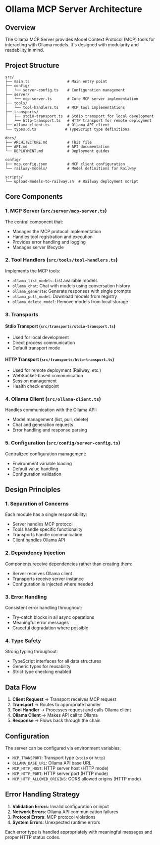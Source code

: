 # Ollama MCP Server Architecture

## Overview

The Ollama MCP Server provides Model Context Protocol (MCP) tools for interacting with Ollama models. It's designed with modularity and readability in mind.

## Project Structure

```
src/
├── main.ts                 # Main entry point
├── config/
│   └── server-config.ts    # Configuration management
├── server/
│   └── mcp-server.ts       # Core MCP server implementation
├── tools/
│   └── tool-handlers.ts    # MCP tool implementations
├── transports/
│   ├── stdio-transport.ts  # Stdio transport for local development
│   └── http-transport.ts   # HTTP transport for remote deployment
├── ollama-client.ts        # Ollama API client
└── types.d.ts             # TypeScript type definitions

docs/
├── ARCHITECTURE.md         # This file
├── API.md                  # API documentation
└── DEPLOYMENT.md           # Deployment guides

config/
├── mcp.config.json         # MCP client configuration
└── railway-models/         # Model definitions for Railway

scripts/
└── upload-models-to-railway.sh  # Railway deployment script
```

## Core Components

### 1. MCP Server (`src/server/mcp-server.ts`)

The central component that:
- Manages the MCP protocol implementation
- Handles tool registration and execution
- Provides error handling and logging
- Manages server lifecycle

### 2. Tool Handlers (`src/tools/tool-handlers.ts`)

Implements the MCP tools:
- `ollama_list_models`: List available models
- `ollama_chat`: Chat with models using conversation history
- `ollama_generate`: Generate responses with single prompts
- `ollama_pull_model`: Download models from registry
- `ollama_delete_model`: Remove models from local storage

### 3. Transports

#### Stdio Transport (`src/transports/stdio-transport.ts`)
- Used for local development
- Direct process communication
- Default transport mode

#### HTTP Transport (`src/transports/http-transport.ts`)
- Used for remote deployment (Railway, etc.)
- WebSocket-based communication
- Session management
- Health check endpoint

### 4. Ollama Client (`src/ollama-client.ts`)

Handles communication with the Ollama API:
- Model management (list, pull, delete)
- Chat and generation requests
- Error handling and response parsing

### 5. Configuration (`src/config/server-config.ts`)

Centralized configuration management:
- Environment variable loading
- Default value handling
- Configuration validation

## Design Principles

### 1. Separation of Concerns
Each module has a single responsibility:
- Server handles MCP protocol
- Tools handle specific functionality
- Transports handle communication
- Client handles Ollama API

### 2. Dependency Injection
Components receive dependencies rather than creating them:
- Server receives Ollama client
- Transports receive server instance
- Configuration is injected where needed

### 3. Error Handling
Consistent error handling throughout:
- Try-catch blocks in all async operations
- Meaningful error messages
- Graceful degradation where possible

### 4. Type Safety
Strong typing throughout:
- TypeScript interfaces for all data structures
- Generic types for reusability
- Strict type checking enabled

## Data Flow

1. **Client Request** → Transport receives MCP request
2. **Transport** → Routes to appropriate handler
3. **Tool Handler** → Processes request and calls Ollama client
4. **Ollama Client** → Makes API call to Ollama
5. **Response** → Flows back through the chain

## Configuration

The server can be configured via environment variables:

- `MCP_TRANSPORT`: Transport type (`stdio` or `http`)
- `OLLAMA_BASE_URL`: Ollama API base URL
- `MCP_HTTP_HOST`: HTTP server host (HTTP mode)
- `MCP_HTTP_PORT`: HTTP server port (HTTP mode)
- `MCP_HTTP_ALLOWED_ORIGINS`: CORS allowed origins (HTTP mode)

## Error Handling Strategy

1. **Validation Errors**: Invalid configuration or input
2. **Network Errors**: Ollama API communication failures
3. **Protocol Errors**: MCP protocol violations
4. **System Errors**: Unexpected runtime errors

Each error type is handled appropriately with meaningful messages and proper HTTP status codes.
